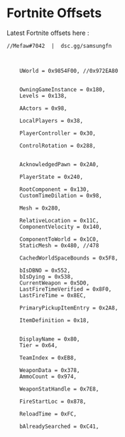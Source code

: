 # Fortnite Offsets
Latest Fortnite offsets here :






	//Mefaw#7042  |  dsc.gg/samsungfn


	
		UWorld = 0x9854F00, //0x972EA80
	

		OwningGameInstance = 0x180,
		Levels = 0x138,
	
		AActors = 0x98,
	
		LocalPlayers = 0x38,
	
		PlayerController = 0x30,
	
		ControlRotation = 0x288,

	
		AcknowledgedPawn = 0x2A0,
	
		PlayerState = 0x240,
	
		RootComponent = 0x130,
		CustomTimeDilation = 0x98,
	
		Mesh = 0x280,
	
		RelativeLocation = 0x11C,
		ComponentVelocity = 0x140,
	
		ComponentToWorld = 0x1C0,
		StaticMesh = 0x480, //478
	
		CachedWorldSpaceBounds = 0x5F8,
	
		bIsDBNO = 0x552,
		bIsDying = 0x538,
		CurrentWeapon = 0x5D0,
		LastFireTimeVerified = 0x8F0,
		LastFireTime = 0x8EC,
	
		PrimaryPickupItemEntry = 0x2A8,
	
		ItemDefinition = 0x18,
	
	
		DisplayName = 0x80,
		Tier = 0x64,
	
		TeamIndex = 0xEB8,
	
		WeaponData = 0x378,
		AmmoCount = 0x974,
	
		WeaponStatHandle = 0x7E8,
	
		FireStartLoc = 0x878,
	
		ReloadTime = 0xFC,
	
		bAlreadySearched = 0xC41,
	

